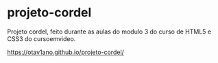 # projeto-cordel
 
Projeto cordel, feito durante as aulas do modulo 3 do curso de HTML5 e CSS3 do cursoemvideo.

https://otav1ano.github.io/projeto-cordel/
